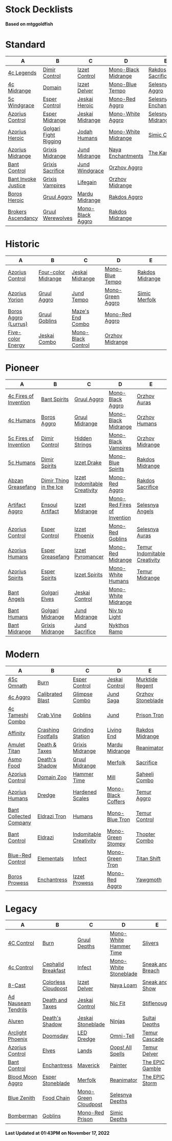 # Stock Decklists
#### Based on mtggoldfish


# Standard

|                                    A                                     |                                      B                                       |                                 C                                  |                                    D                                     |                                      E                                       |
|--------------------------------------------------------------------------|------------------------------------------------------------------------------|--------------------------------------------------------------------|--------------------------------------------------------------------------|------------------------------------------------------------------------------|
|[4c Legends](./mtggoldfish/Standard/decks/4c_Legends.md)                  |[Dimir Control](./mtggoldfish/Standard/decks/Dimir_Control.md)                |[Izzet Control](./mtggoldfish/Standard/decks/Izzet_Control.md)      |[Mono-Black Midrange](./mtggoldfish/Standard/decks/Mono-Black_Midrange.md)|[Rakdos Sacrifice](./mtggoldfish/Standard/decks/Rakdos_Sacrifice.md)          |
|[4c Midrange](./mtggoldfish/Standard/decks/4c_Midrange.md)                |[Domain](./mtggoldfish/Standard/decks/Domain.md)                              |[Izzet Delver](./mtggoldfish/Standard/decks/Izzet_Delver.md)        |[Mono-Blue Tempo](./mtggoldfish/Standard/decks/Mono-Blue_Tempo.md)        |[Selesnya Aggro](./mtggoldfish/Standard/decks/Selesnya_Aggro.md)              |
|[5c Windgrace](./mtggoldfish/Standard/decks/5c_Windgrace.md)              |[Esper Control](./mtggoldfish/Standard/decks/Esper_Control.md)                |[Jeskai Heroic](./mtggoldfish/Standard/decks/Jeskai_Heroic.md)      |[Mono-Red Aggro](./mtggoldfish/Standard/decks/Mono-Red_Aggro.md)          |[Selesnya Enchantments](./mtggoldfish/Standard/decks/Selesnya_Enchantments.md)|
|[Azorius Control](./mtggoldfish/Standard/decks/Azorius_Control.md)        |[Esper Midrange](./mtggoldfish/Standard/decks/Esper_Midrange.md)              |[Jeskai Midrange](./mtggoldfish/Standard/decks/Jeskai_Midrange.md)  |[Mono-White Aggro](./mtggoldfish/Standard/decks/Mono-White_Aggro.md)      |[Selesnya Midrange](./mtggoldfish/Standard/decks/Selesnya_Midrange.md)        |
|[Azorius Heroic](./mtggoldfish/Standard/decks/Azorius_Heroic.md)          |[Golgari Fight Rigging](./mtggoldfish/Standard/decks/Golgari_Fight_Rigging.md)|[Jodah Humans](./mtggoldfish/Standard/decks/Jodah_Humans.md)        |[Mono-White Midrange](./mtggoldfish/Standard/decks/Mono-White_Midrange.md)|[Simic Control](./mtggoldfish/Standard/decks/Simic_Control.md)                |
|[Azorius Midrange](./mtggoldfish/Standard/decks/Azorius_Midrange.md)      |[Grixis Midrange](./mtggoldfish/Standard/decks/Grixis_Midrange.md)            |[Jund Midrange](./mtggoldfish/Standard/decks/Jund_Midrange.md)      |[Naya Enchantments](./mtggoldfish/Standard/decks/Naya_Enchantments.md)    |[The Kami War](./mtggoldfish/Standard/decks/The_Kami_War.md)                  |
|[Bant Control](./mtggoldfish/Standard/decks/Bant_Control.md)              |[Grixis Sacrifice](./mtggoldfish/Standard/decks/Grixis_Sacrifice.md)          |[Jund Windgrace](./mtggoldfish/Standard/decks/Jund_Windgrace.md)    |[Orzhov Aggro](./mtggoldfish/Standard/decks/Orzhov_Aggro.md)              |                                                                              |
|[Bant Invoke Justice](./mtggoldfish/Standard/decks/Bant_Invoke_Justice.md)|[Grixis Vampires](./mtggoldfish/Standard/decks/Grixis_Vampires.md)            |[Lifegain](./mtggoldfish/Standard/decks/Lifegain.md)                |[Orzhov Midrange](./mtggoldfish/Standard/decks/Orzhov_Midrange.md)        |                                                                              |
|[Boros Heroic](./mtggoldfish/Standard/decks/Boros_Heroic.md)              |[Gruul Aggro](./mtggoldfish/Standard/decks/Gruul_Aggro.md)                    |[Mardu Midrange](./mtggoldfish/Standard/decks/Mardu_Midrange.md)    |[Rakdos Aggro](./mtggoldfish/Standard/decks/Rakdos_Aggro.md)              |                                                                              |
|[Brokers Ascendancy](./mtggoldfish/Standard/decks/Brokers_Ascendancy.md)  |[Gruul Werewolves](./mtggoldfish/Standard/decks/Gruul_Werewolves.md)          |[Mono-Black Aggro](./mtggoldfish/Standard/decks/Mono-Black_Aggro.md)|[Rakdos Midrange](./mtggoldfish/Standard/decks/Rakdos_Midrange.md)        |                                                                              |


# Historic

|                                     A                                      |                                    B                                     |                                   C                                    |                                 D                                  |                                E                                 |
|----------------------------------------------------------------------------|--------------------------------------------------------------------------|------------------------------------------------------------------------|--------------------------------------------------------------------|------------------------------------------------------------------|
|[Azorius Control](./mtggoldfish/Historic/decks/Azorius_Control.md)          |[Four-color Midrange](./mtggoldfish/Historic/decks/Four-color_Midrange.md)|[Jeskai Midrange](./mtggoldfish/Historic/decks/Jeskai_Midrange.md)      |[Mono-Blue Tempo](./mtggoldfish/Historic/decks/Mono-Blue_Tempo.md)  |[Rakdos Midrange](./mtggoldfish/Historic/decks/Rakdos_Midrange.md)|
|[Azorius Yorion](./mtggoldfish/Historic/decks/Azorius_Yorion.md)            |[Gruul Aggro](./mtggoldfish/Historic/decks/Gruul_Aggro.md)                |[Jund Tempo](./mtggoldfish/Historic/decks/Jund_Tempo.md)                |[Mono-Green Aggro](./mtggoldfish/Historic/decks/Mono-Green_Aggro.md)|[Simic Merfolk](./mtggoldfish/Historic/decks/Simic_Merfolk.md)    |
|[Boros Aggro (Lurrus)](./mtggoldfish/Historic/decks/Boros_Aggro_(Lurrus).md)|[Gruul Goblins](./mtggoldfish/Historic/decks/Gruul_Goblins.md)            |[Maze's End Combo](./mtggoldfish/Historic/decks/Maze's_End_Combo.md)    |[Mono-Red Aggro](./mtggoldfish/Historic/decks/Mono-Red_Aggro.md)    |                                                                  |
|[Five-color Energy](./mtggoldfish/Historic/decks/Five-color_Energy.md)      |[Jeskai Combo](./mtggoldfish/Historic/decks/Jeskai_Combo.md)              |[Mono-Black Control](./mtggoldfish/Historic/decks/Mono-Black_Control.md)|[Orzhov Midrange](./mtggoldfish/Historic/decks/Orzhov_Midrange.md)  |                                                                  |


# Pioneer

|                                      A                                      |                                       B                                       |                                             C                                             |                                            D                                            |                                             E                                             |
|-----------------------------------------------------------------------------|-------------------------------------------------------------------------------|-------------------------------------------------------------------------------------------|-----------------------------------------------------------------------------------------|-------------------------------------------------------------------------------------------|
|[4c Fires of Invention](./mtggoldfish/Pioneer/decks/4c_Fires_of_Invention.md)|[Bant Spirits](./mtggoldfish/Pioneer/decks/Bant_Spirits.md)                    |[Gruul Aggro](./mtggoldfish/Pioneer/decks/Gruul_Aggro.md)                                  |[Mono-Black Aggro](./mtggoldfish/Pioneer/decks/Mono-Black_Aggro.md)                      |[Orzhov Auras](./mtggoldfish/Pioneer/decks/Orzhov_Auras.md)                                |
|[4c Humans](./mtggoldfish/Pioneer/decks/4c_Humans.md)                        |[Boros Aggro](./mtggoldfish/Pioneer/decks/Boros_Aggro.md)                      |[Gruul Midrange](./mtggoldfish/Pioneer/decks/Gruul_Midrange.md)                            |[Mono-Black Midrange](./mtggoldfish/Pioneer/decks/Mono-Black_Midrange.md)                |[Orzhov Humans](./mtggoldfish/Pioneer/decks/Orzhov_Humans.md)                              |
|[5c Fires of Invention](./mtggoldfish/Pioneer/decks/5c_Fires_of_Invention.md)|[Dimir Control](./mtggoldfish/Pioneer/decks/Dimir_Control.md)                  |[Hidden Strings](./mtggoldfish/Pioneer/decks/Hidden_Strings.md)                            |[Mono-Black Vampires](./mtggoldfish/Pioneer/decks/Mono-Black_Vampires.md)                |[Orzhov Midrange](./mtggoldfish/Pioneer/decks/Orzhov_Midrange.md)                          |
|[5c Humans](./mtggoldfish/Pioneer/decks/5c_Humans.md)                        |[Dimir Spirits](./mtggoldfish/Pioneer/decks/Dimir_Spirits.md)                  |[Izzet Drake](./mtggoldfish/Pioneer/decks/Izzet_Drake.md)                                  |[Mono-Blue Spirits](./mtggoldfish/Pioneer/decks/Mono-Blue_Spirits.md)                    |[Rakdos Midrange](./mtggoldfish/Pioneer/decks/Rakdos_Midrange.md)                          |
|[Abzan Greasefang](./mtggoldfish/Pioneer/decks/Abzan_Greasefang.md)          |[Dimir Thing in the Ice](./mtggoldfish/Pioneer/decks/Dimir_Thing_in_the_Ice.md)|[Izzet Indomitable Creativity](./mtggoldfish/Pioneer/decks/Izzet_Indomitable_Creativity.md)|[Mono-Red Aggro](./mtggoldfish/Pioneer/decks/Mono-Red_Aggro.md)                          |[Rakdos Sacrifice](./mtggoldfish/Pioneer/decks/Rakdos_Sacrifice.md)                        |
|[Artifact Aggro](./mtggoldfish/Pioneer/decks/Artifact_Aggro.md)              |[Ensoul Artifact](./mtggoldfish/Pioneer/decks/Ensoul_Artifact.md)              |[Izzet Midrange](./mtggoldfish/Pioneer/decks/Izzet_Midrange.md)                            |[Mono-Red Fires of Invention](./mtggoldfish/Pioneer/decks/Mono-Red_Fires_of_Invention.md)|[Selesnya Angels](./mtggoldfish/Pioneer/decks/Selesnya_Angels.md)                          |
|[Azorius Control](./mtggoldfish/Pioneer/decks/Azorius_Control.md)            |[Esper Control](./mtggoldfish/Pioneer/decks/Esper_Control.md)                  |[Izzet Phoenix](./mtggoldfish/Pioneer/decks/Izzet_Phoenix.md)                              |[Mono-Red Goblins](./mtggoldfish/Pioneer/decks/Mono-Red_Goblins.md)                      |[Selesnya Auras](./mtggoldfish/Pioneer/decks/Selesnya_Auras.md)                            |
|[Azorius Humans](./mtggoldfish/Pioneer/decks/Azorius_Humans.md)              |[Esper Greasefang](./mtggoldfish/Pioneer/decks/Esper_Greasefang.md)            |[Izzet Pyromancer](./mtggoldfish/Pioneer/decks/Izzet_Pyromancer.md)                        |[Mono-Red Midrange](./mtggoldfish/Pioneer/decks/Mono-Red_Midrange.md)                    |[Temur Indomitable Creativity](./mtggoldfish/Pioneer/decks/Temur_Indomitable_Creativity.md)|
|[Azorius Spirits](./mtggoldfish/Pioneer/decks/Azorius_Spirits.md)            |[Esper Spirits](./mtggoldfish/Pioneer/decks/Esper_Spirits.md)                  |[Izzet Spirits](./mtggoldfish/Pioneer/decks/Izzet_Spirits.md)                              |[Mono-White Humans](./mtggoldfish/Pioneer/decks/Mono-White_Humans.md)                    |[Temur Midrange](./mtggoldfish/Pioneer/decks/Temur_Midrange.md)                            |
|[Bant Angels](./mtggoldfish/Pioneer/decks/Bant_Angels.md)                    |[Golgari Elves](./mtggoldfish/Pioneer/decks/Golgari_Elves.md)                  |[Jeskai Control](./mtggoldfish/Pioneer/decks/Jeskai_Control.md)                            |[Mono-White Midrange](./mtggoldfish/Pioneer/decks/Mono-White_Midrange.md)                |                                                                                           |
|[Bant Humans](./mtggoldfish/Pioneer/decks/Bant_Humans.md)                    |[Golgari Midrange](./mtggoldfish/Pioneer/decks/Golgari_Midrange.md)            |[Jund Midrange](./mtggoldfish/Pioneer/decks/Jund_Midrange.md)                              |[Niv to Light](./mtggoldfish/Pioneer/decks/Niv_to_Light.md)                              |                                                                                           |
|[Bant Midrange](./mtggoldfish/Pioneer/decks/Bant_Midrange.md)                |[Grixis Midrange](./mtggoldfish/Pioneer/decks/Grixis_Midrange.md)              |[Jund Sacrifice](./mtggoldfish/Pioneer/decks/Jund_Sacrifice.md)                            |[Nykthos Ramp](./mtggoldfish/Pioneer/decks/Nykthos_Ramp.md)                              |                                                                                           |


# Modern

|                                      A                                       |                                  B                                   |                                      C                                       |                                  D                                   |                                 E                                  |
|------------------------------------------------------------------------------|----------------------------------------------------------------------|------------------------------------------------------------------------------|----------------------------------------------------------------------|--------------------------------------------------------------------|
|[45c Omnath](./mtggoldfish/Modern/decks/45c_Omnath.md)                        |[Burn](./mtggoldfish/Modern/decks/Burn.md)                            |[Esper Control](./mtggoldfish/Modern/decks/Esper_Control.md)                  |[Jeskai Control](./mtggoldfish/Modern/decks/Jeskai_Control.md)        |[Murktide Regent](./mtggoldfish/Modern/decks/Murktide_Regent.md)    |
|[4c Aggro](./mtggoldfish/Modern/decks/4c_Aggro.md)                            |[Calibrated Blast](./mtggoldfish/Modern/decks/Calibrated_Blast.md)    |[Glimpse Combo](./mtggoldfish/Modern/decks/Glimpse_Combo.md)                  |[Jund Saga](./mtggoldfish/Modern/decks/Jund_Saga.md)                  |[Orzhov Stoneblade](./mtggoldfish/Modern/decks/Orzhov_Stoneblade.md)|
|[4c Tameshi Combo](./mtggoldfish/Modern/decks/4c_Tameshi_Combo.md)            |[Crab Vine](./mtggoldfish/Modern/decks/Crab_Vine.md)                  |[Goblins](./mtggoldfish/Modern/decks/Goblins.md)                              |[Jund](./mtggoldfish/Modern/decks/Jund.md)                            |[Prison Tron](./mtggoldfish/Modern/decks/Prison_Tron.md)            |
|[Affinity](./mtggoldfish/Modern/decks/Affinity.md)                            |[Crashing Footfalls](./mtggoldfish/Modern/decks/Crashing_Footfalls.md)|[Grinding Station](./mtggoldfish/Modern/decks/Grinding_Station.md)            |[Living End](./mtggoldfish/Modern/decks/Living_End.md)                |[Rakdos Midrange](./mtggoldfish/Modern/decks/Rakdos_Midrange.md)    |
|[Amulet Titan](./mtggoldfish/Modern/decks/Amulet_Titan.md)                    |[Death & Taxes](./mtggoldfish/Modern/decks/Death_&_Taxes.md)          |[Grixis Midrange](./mtggoldfish/Modern/decks/Grixis_Midrange.md)              |[Mardu Midrange](./mtggoldfish/Modern/decks/Mardu_Midrange.md)        |[Reanimator](./mtggoldfish/Modern/decks/Reanimator.md)              |
|[Asmo Food](./mtggoldfish/Modern/decks/Asmo_Food.md)                          |[Death's Shadow](./mtggoldfish/Modern/decks/Death's_Shadow.md)        |[Gruul Midrange](./mtggoldfish/Modern/decks/Gruul_Midrange.md)                |[Merfolk](./mtggoldfish/Modern/decks/Merfolk.md)                      |[Sacrifice](./mtggoldfish/Modern/decks/Sacrifice.md)                |
|[Azorius Control](./mtggoldfish/Modern/decks/Azorius_Control.md)              |[Domain Zoo](./mtggoldfish/Modern/decks/Domain_Zoo.md)                |[Hammer Time](./mtggoldfish/Modern/decks/Hammer_Time.md)                      |[Mill](./mtggoldfish/Modern/decks/Mill.md)                            |[Saheeli Combo](./mtggoldfish/Modern/decks/Saheeli_Combo.md)        |
|[Azorius Humans](./mtggoldfish/Modern/decks/Azorius_Humans.md)                |[Dredge](./mtggoldfish/Modern/decks/Dredge.md)                        |[Hardened Scales](./mtggoldfish/Modern/decks/Hardened_Scales.md)              |[Mono-Black Coffers](./mtggoldfish/Modern/decks/Mono-Black_Coffers.md)|[Temur Aggro](./mtggoldfish/Modern/decks/Temur_Aggro.md)            |
|[Bant Collected Company](./mtggoldfish/Modern/decks/Bant_Collected_Company.md)|[Eldrazi Tron](./mtggoldfish/Modern/decks/Eldrazi_Tron.md)            |[Humans](./mtggoldfish/Modern/decks/Humans.md)                                |[Mono-Blue Tron](./mtggoldfish/Modern/decks/Mono-Blue_Tron.md)        |[Temur Control](./mtggoldfish/Modern/decks/Temur_Control.md)        |
|[Bant Control](./mtggoldfish/Modern/decks/Bant_Control.md)                    |[Eldrazi](./mtggoldfish/Modern/decks/Eldrazi.md)                      |[Indomitable Creativity](./mtggoldfish/Modern/decks/Indomitable_Creativity.md)|[Mono-Green Stompy](./mtggoldfish/Modern/decks/Mono-Green_Stompy.md)  |[Thopter Combo](./mtggoldfish/Modern/decks/Thopter_Combo.md)        |
|[Blue-Red Control](./mtggoldfish/Modern/decks/Blue-Red_Control.md)            |[Elementals](./mtggoldfish/Modern/decks/Elementals.md)                |[Infect](./mtggoldfish/Modern/decks/Infect.md)                                |[Mono-Green Tron](./mtggoldfish/Modern/decks/Mono-Green_Tron.md)      |[Titan Shift](./mtggoldfish/Modern/decks/Titan_Shift.md)            |
|[Boros Prowess](./mtggoldfish/Modern/decks/Boros_Prowess.md)                  |[Enchantress](./mtggoldfish/Modern/decks/Enchantress.md)              |[Izzet Prowess](./mtggoldfish/Modern/decks/Izzet_Prowess.md)                  |[Mono-Red Aggro](./mtggoldfish/Modern/decks/Mono-Red_Aggro.md)        |[Yawgmoth](./mtggoldfish/Modern/decks/Yawgmoth.md)                  |


# Legacy

|                                   A                                    |                                   B                                    |                                    C                                     |                                      D                                       |                                E                                 |
|------------------------------------------------------------------------|------------------------------------------------------------------------|--------------------------------------------------------------------------|------------------------------------------------------------------------------|------------------------------------------------------------------|
|[4C Control](./mtggoldfish/Legacy/decks/4C_Control.md)                  |[Burn](./mtggoldfish/Legacy/decks/Burn.md)                              |[Gruul Depths](./mtggoldfish/Legacy/decks/Gruul_Depths.md)                |[Mono-White Hammer Time](./mtggoldfish/Legacy/decks/Mono-White_Hammer_Time.md)|[Slivers](./mtggoldfish/Legacy/decks/Slivers.md)                  |
|[4c Control](./mtggoldfish/Legacy/decks/4c_Control.md)                  |[Cephalid Breakfast](./mtggoldfish/Legacy/decks/Cephalid_Breakfast.md)  |[Infect](./mtggoldfish/Legacy/decks/Infect.md)                            |[Mono-White Stoneblade](./mtggoldfish/Legacy/decks/Mono-White_Stoneblade.md)  |[Sneak and Breach](./mtggoldfish/Legacy/decks/Sneak_and_Breach.md)|
|[8-Cast](./mtggoldfish/Legacy/decks/8-Cast.md)                          |[Colorless Cloudpost](./mtggoldfish/Legacy/decks/Colorless_Cloudpost.md)|[Izzet Delver](./mtggoldfish/Legacy/decks/Izzet_Delver.md)                |[Naya Loam](./mtggoldfish/Legacy/decks/Naya_Loam.md)                          |[Sneak and Show](./mtggoldfish/Legacy/decks/Sneak_and_Show.md)    |
|[Ad Nauseam Tendrils](./mtggoldfish/Legacy/decks/Ad_Nauseam_Tendrils.md)|[Death and Taxes](./mtggoldfish/Legacy/decks/Death_and_Taxes.md)        |[Jeskai Control](./mtggoldfish/Legacy/decks/Jeskai_Control.md)            |[Nic Fit](./mtggoldfish/Legacy/decks/Nic_Fit.md)                              |[Stiflenought](./mtggoldfish/Legacy/decks/Stiflenought.md)        |
|[Aluren](./mtggoldfish/Legacy/decks/Aluren.md)                          |[Death's Shadow](./mtggoldfish/Legacy/decks/Death's_Shadow.md)          |[Jeskai Stoneblade](./mtggoldfish/Legacy/decks/Jeskai_Stoneblade.md)      |[Ninjas](./mtggoldfish/Legacy/decks/Ninjas.md)                                |[Sultai Depths](./mtggoldfish/Legacy/decks/Sultai_Depths.md)      |
|[Arclight Phoenix](./mtggoldfish/Legacy/decks/Arclight_Phoenix.md)      |[Doomsday](./mtggoldfish/Legacy/decks/Doomsday.md)                      |[LED Dredge](./mtggoldfish/Legacy/decks/LED_Dredge.md)                    |[Omni-Tell](./mtggoldfish/Legacy/decks/Omni-Tell.md)                          |[Temur Cascade](./mtggoldfish/Legacy/decks/Temur_Cascade.md)      |
|[Azorius Control](./mtggoldfish/Legacy/decks/Azorius_Control.md)        |[Elves](./mtggoldfish/Legacy/decks/Elves.md)                            |[Lands](./mtggoldfish/Legacy/decks/Lands.md)                              |[Oops! All Spells](./mtggoldfish/Legacy/decks/Oops!_All_Spells.md)            |[Temur Delver](./mtggoldfish/Legacy/decks/Temur_Delver.md)        |
|[Bant Control](./mtggoldfish/Legacy/decks/Bant_Control.md)              |[Enchantress](./mtggoldfish/Legacy/decks/Enchantress.md)                |[Maverick](./mtggoldfish/Legacy/decks/Maverick.md)                        |[Painter](./mtggoldfish/Legacy/decks/Painter.md)                              |[The EPIC Gamble](./mtggoldfish/Legacy/decks/The_EPIC_Gamble.md)  |
|[Blood Moon Aggro](./mtggoldfish/Legacy/decks/Blood_Moon_Aggro.md)      |[Esper Stoneblade](./mtggoldfish/Legacy/decks/Esper_Stoneblade.md)      |[Merfolk](./mtggoldfish/Legacy/decks/Merfolk.md)                          |[Reanimator](./mtggoldfish/Legacy/decks/Reanimator.md)                        |[The EPIC Storm](./mtggoldfish/Legacy/decks/The_EPIC_Storm.md)    |
|[Blue Zenith](./mtggoldfish/Legacy/decks/Blue_Zenith.md)                |[Food Chain](./mtggoldfish/Legacy/decks/Food_Chain.md)                  |[Mono-Green Cloudpost](./mtggoldfish/Legacy/decks/Mono-Green_Cloudpost.md)|[Selesnya Depths](./mtggoldfish/Legacy/decks/Selesnya_Depths.md)              |                                                                  |
|[Bomberman](./mtggoldfish/Legacy/decks/Bomberman.md)                    |[Goblins](./mtggoldfish/Legacy/decks/Goblins.md)                        |[Mono-Red Prison](./mtggoldfish/Legacy/decks/Mono-Red_Prison.md)          |[Simic Depths](./mtggoldfish/Legacy/decks/Simic_Depths.md)                    |                                                                  |



#### Last Updated at 01:43PM on November 17, 2022